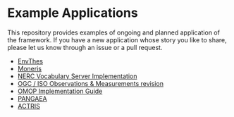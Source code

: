 # Example Applications

This repository provides examples of ongoing and planned application of the framework.
If you have a new application whose story you like to share, please let us know through an issue or a pull request.

* [EnvThes](envthes.md)
* [Moneris](moneris.md)
* [NERC Vocabulary Server Implementation](nerc.md)
* [OGC / ISO Observations & Measurements revision](o_m.md)
* [OMOP Implementation Guide](omop.md)
* [PANGAEA](pangaea.md)
* [ACTRIS](ACTRIS.md)
